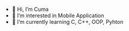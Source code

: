 - 👋 Hi, I’m Cuma
- 👀 I’m interested in Mobile Application
- 🌱 I’m currently learning C, C++, OOP, Pyhton


<!---
kibscsopt/kibscsopt is a ✨ special ✨ repository because its `README.md` (this file) appears on your GitHub profile.
You can click the Preview link to take a look at your changes.
--->
